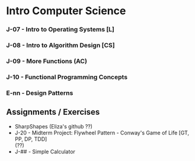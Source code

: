 # Intro Computer Science

### J-07 - Intro to Operating Systems [L]
### J-08 - Intro to Algorithm Design [CS]
### J-09 - More Functions (AC)
### J-10 - Functional Programming Concepts
### E-nn - Design Patterns


## Assignments / Exercises
* SharpShapes (Eliza's github ??)
* J-20 - Midterm Project:  Flywheel Pattern - Conway's Game of Life [GT, PP, DP, TDD]  
(??)
* J-## - Simple Calculator

